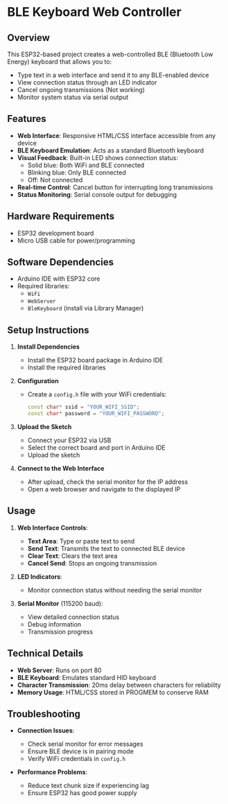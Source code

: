# BLE Keyboard Web Controller

## Overview
This ESP32-based project creates a web-controlled BLE (Bluetooth Low Energy) keyboard that allows you to:
- Type text in a web interface and send it to any BLE-enabled device
- View connection status through an LED indicator
- Cancel ongoing transmissions (Not working)
- Monitor system status via serial output

## Features
- **Web Interface**: Responsive HTML/CSS interface accessible from any device
- **BLE Keyboard Emulation**: Acts as a standard Bluetooth keyboard
- **Visual Feedback**: Built-in LED shows connection status:
  - Solid blue: Both WiFi and BLE connected
  - Blinking blue: Only BLE connected
  - Off: Not connected
- **Real-time Control**: Cancel button for interrupting long transmissions
- **Status Monitoring**: Serial console output for debugging

## Hardware Requirements
- ESP32 development board
- Micro USB cable for power/programming

## Software Dependencies
- Arduino IDE with ESP32 core
- Required libraries:
  - `WiFi`
  - `WebServer`
  - `BleKeyboard` (install via Library Manager)

## Setup Instructions

1. **Install Dependencies**
   - Install the ESP32 board package in Arduino IDE
   - Install the required libraries

2. **Configuration**
   - Create a `config.h` file with your WiFi credentials:
     ```cpp
     const char* ssid = "YOUR_WIFI_SSID";
     const char* password = "YOUR_WIFI_PASSWORD";
     ```

3. **Upload the Sketch**
   - Connect your ESP32 via USB
   - Select the correct board and port in Arduino IDE
   - Upload the sketch

4. **Connect to the Web Interface**
   - After upload, check the serial monitor for the IP address
   - Open a web browser and navigate to the displayed IP

## Usage
1. **Web Interface Controls**:
   - **Text Area**: Type or paste text to send
   - **Send Text**: Transmits the text to connected BLE device
   - **Clear Text**: Clears the text area
   - **Cancel Send**: Stops an ongoing transmission

2. **LED Indicators**:
   - Monitor connection status without needing the serial monitor

3. **Serial Monitor** (115200 baud):
   - View detailed connection status
   - Debug information
   - Transmission progress

## Technical Details
- **Web Server**: Runs on port 80
- **BLE Keyboard**: Emulates standard HID keyboard
- **Character Transmission**: 20ms delay between characters for reliability
- **Memory Usage**: HTML/CSS stored in PROGMEM to conserve RAM

## Troubleshooting
- **Connection Issues**:
  - Check serial monitor for error messages
  - Ensure BLE device is in pairing mode
  - Verify WiFi credentials in `config.h`

- **Performance Problems**:
  - Reduce text chunk size if experiencing lag
  - Ensure ESP32 has good power supply

